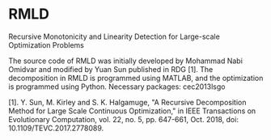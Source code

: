 # RMLD

Recursive Monotonicity and Linearity Detection for Large-scale Optimization Problems

The source code of RMLD was initially developed by Mohammad Nabi Omidvar and modified by Yuan Sun published in RDG [1].
The decomposition in RMLD is programmed using MATLAB, and the optimization is programmed using Python.
Necessary packages: cec2013lsgo

[1]. Y. Sun, M. Kirley and S. K. Halgamuge, "A Recursive Decomposition Method for Large Scale Continuous Optimization," in IEEE Transactions on Evolutionary Computation, vol. 22, no. 5, pp. 647-661, Oct. 2018, doi: 10.1109/TEVC.2017.2778089. 
